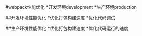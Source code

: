 #webpack性能优化
*开发环境development
*生产环境production

##开发环境性能优化
*优化打包构建速度
*优化代码调试

##生产环境性能优化
*优化打包构建速度
*优化代码运行的速度